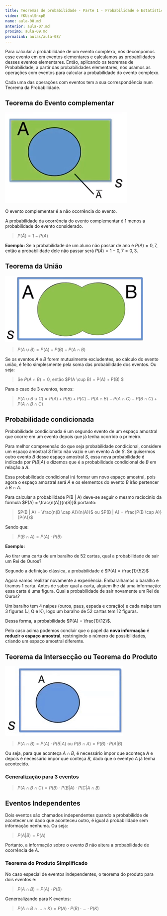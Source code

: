 ```yaml
---
title: Teoremas de probabilidade - Parte 1 - Probabilidade e Estatística | Aula 8
video: fKUsnlSnxpE
name: aula-08.md
anterior: aula-07.md
proximo: aula-09.md
permalink: aulas/aula-08/
---
```


Para calcular a probabilidade de um evento complexo, nós decompomos esse evento em em eventos elementares e calculamos as probabilidades desses eventos elementares. Então, aplicando os teoremas de Probabilidade, a partir das probabilidades elementares, nós usamos as operações com eventos para calcular a probabilidade do evento complexo.

Cada uma das operações com eventos tem a sua correspondência num Teorema da Probabilidade.

## Teorema do Evento complementar

![Teorema do Evento complementar](images\aula-08\teorema-evento-complementar.png)

O evento complementar é a não ocorrência do evento.

A probabilidade da ocorrência do evento complementar é 1 menos a probabilidade do evento considerado.

> $P(\bar A) = 1 - P(A)$

**Exemplo:** Se a probabilidade de um aluno não passar de ano é $P(A) = 0,7$, então a probabilidade dele não passar será $P(\bar A) = 1 - 0,7 = 0,3$.

## Teorema da União

![Teorema da União](images/aula-08/teorema-da-uniao.png)

>$P (A \cup B) = P(A) + P(B) - P(A \cap B)$

Se os eventos $A$ e $B$ forem mutualmente excludentes, ao cálculo do evento união, é feito simplesmente pela soma das probabilidade dos eventos. Ou seja:

> Se $P(A \cap B) = 0,$ então $P(A \cup B) = P(A) + P(B) $

Para o caso de 3 eventos, temos:

> $P (A \cup B \cup C) = P(A) + P(B) +P(C) - P(A \cap B) - P(A \cap C) - P(B \cap C) + P(A \cap B \cap C)$

## Probabilidade condicionada

Probabilidade condicionada é um segundo evento de um espaço amostral que ocorre em um evento depois que já tenha ocorrido o primeiro.

Para melhor compreensão do que seja probabilidade condicional, considere um espaço amostral $S$ finito não vazio e um evento $A$ de $S$. Se quisermos outro evento $B$ desse espaço amostral $S$, essa nova probabilidade é indicada por $P(B | A)$ e dizemos que é a probabilidade condicional de $B$ em relação a $A$.

Essa probabilidade condicional irá formar um novo espaço amostral, pois agora o espaço amostral será $A$ e os elementos do evento $B$ irão pertencer a $B \cap A$.

Para calcular a probabilidade P(B | A) deve-se seguir o mesmo raciocínio da fórmula $P(A) = \frac{n(A)}{n(S)}$
portanto:

> $P(B | A) = \frac{n(B \cap A)}{n(A)}$ ou $P(B | A) = \frac{P(B \cap A)}{P(A)}$

Sendo que:

> $P(B \cap A) = P(A) \cdot P(B)$

**Exemplo:**

Ao tirar uma carta de um baralho de 52 cartas, qual a probabilidade de sair um Rei de Ouros?

Segundo a definição clássica, a probabilidade é $P(A) = \frac{1}{52}$

Agora vamos realizar novamente a experiência. Embaralhamos o baralho e tiramos 1 carta. Antes de saber qual a carta, algúem lhe dá uma informação: essa carta é uma figura. Qual a probabilidade de sair novamente um Rei de Ouros?

Um baralho tem 4 naipes (ouros, paus, espada e coração) e cada naipe tem 3 figuras (J, Q e K), logo um baralho de 52 cartas tem 12 figuras.

Dessa forma, a probabilidade $P(A) = \frac{1}{12}$.

Pelo caso acima podemos concluir que o papel da **nova informação** é **reduzir o espaço amostral**, restringindo o número de possibilidades, criando um espaço amostral diferente.

## Teorema da Intersecção ou Teorema do Produto

![Teorema do Produto](images/aula-08/teorema-do-produto.gif)

> $P(A \cap B) = P(A) \cdot P(B | A)$ ou $P(B \cap A) = P(B) \cdot P(A | B)$

Ou seja, para que aconteça $A \cap B$, é necessário impor que aconteça $A$ e depois é necessário impor que conteça $B$, dado que o eventyo $A$ já tenha acontecido.

### Generalização para 3 eventos

> $P(A \cap B \cap C) = P(B) \cdot P(B | A) \cdot P(C | A \cap B)$

## Eventos Independentes

Dois eventos são chamados independentes quando a probabilidde de acontecer um dado que aconteceu outro, é igual à probabilidade sem informação nenhuma. Ou seja:

> $P(A | B) = P(A)$

Portanto, a informação sobre o evento $B$ não altera a probabilidade de ocorrência de $A$.

### Teorema do Produto Simplificado

No caso especial de eventos independentes, o teorema do produto para dois eventos é:

> $P(A \cap B) = P(A) \cdot P(B)$

Generealizando para K eventos:

> $P(A \cap B \cap ... \cap K) = P(A) \cdot P(B) \cdot ... \cdot P(K)$
